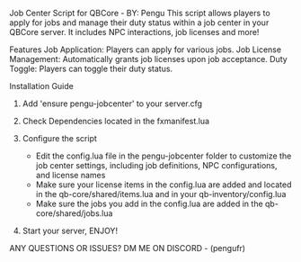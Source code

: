 Job Center Script for QBCore - BY: Pengu
This script allows players to apply for jobs and manage their duty status within a job center in your QBCore server. It includes NPC interactions, job licenses and more!

Features
Job Application: Players can apply for various jobs.
Job License Management: Automatically grants job licenses upon job acceptance.
Duty Toggle: Players can toggle their duty status.

Installation Guide

1. Add 'ensure pengu-jobcenter' to your server.cfg

2. Check Dependencies located in the fxmanifest.lua

3. Configure the script 
    - Edit the config.lua file in the pengu-jobcenter folder to customize the job center settings, including job definitions, NPC configurations, 
    and license names
    - Make sure your license items in the config.lua are added and located in the qb-core/shared/items.lua and in your qb-inventory/config.lua
    - Make sure the jobs you add in the config.lua are added in the qb-core/shared/jobs.lua 

4. Start your server, ENJOY!

ANY QUESTIONS OR ISSUES? DM ME ON DISCORD - (pengufr)
